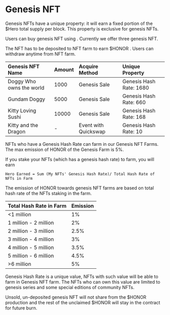 # Genesis NFT

Genesis NFTs have a unique property: it will earn a fixed portion of the $Hero total supply per block. This property is exclusive for genesis NFTs.

Users can buy genesis NFT using . Currently we offer three genesis NFT.

The NFT has to be deposited to NFT farm to earn $HONOR . Users can withdraw anytime from NFT farm.

| Genesis NFT Name | Amount | Acquire Method | Unique Property |
| :--- | :--- | :--- | :--- |
| Doggy Who owns the world | 1000 | Genesis Sale | Genesis Hash Rate: 1680 |
| Gundam Doggy | 5000 | Genesis Sale | Genesis Hash Rate: 660 |
| Kitty Loving Sushi | 10000 | Genesis Sale | Genesis Hash Rate: 168 |
| Kitty and the Dragon | - | Event with Quickswap | Genesis Hash Rate: 10 |

NFTs who have a Genesis Hash Rate can farm in our Genesis NFT Farms. The max emission of HONOR of the Genesis Farm is 5%. 

If you stake your NFTs \(which has a genesis hash rate\) to farm, you will earn

```text
Hero Earned = Sum (My NFTs' Genesis Hash Rate)/ Total Hash Rate of NFTs in Farm
```

The emission of HONOR towards genesis NFT farms are based on total hash rate of the NFTs staking in the farm.

| Total Hash Rate in Farm | Emission |
| :--- | :--- |
| &lt;1 million | 1% |
| 1 million - 2 million | 2% |
| 2 million - 3 million  | 2.5% |
| 3 million - 4 million | 3% |
| 4 million - 5 million | 3.5% |
| 5 million - 6 million | 4.5% |
| &gt;6 million | 5% |

Genesis Hash Rate is a unique value, NFTs with such value will be able to farm in Genesis NFT farm. The NFTs who can own this value are limited to genesis series and some special editions of community NFTs.

Unsold, un-deposited genesis NFT will not share from the $HONOR production and the rest of the unclaimed $HONOR will stay in the contract for future burn.

